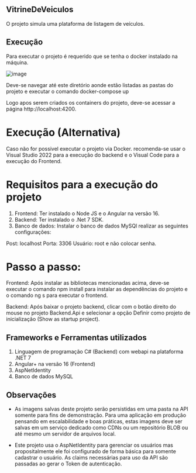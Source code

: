 ## VitrineDeVeiculos

 O projeto simula uma plataforma de listagem de veículos.

## Execução

Para executar o projeto é requerido que se tenha o docker instalado na máquina.

![image](https://github.com/filipimosquini/VitrineDeVeiculos/assets/5280221/cc5b2ef7-7bd9-46a2-8560-a64e946d33ad)

Deve-se navegar até este diretório aonde estão listadas as pastas do projeto e executar o comando docker-compose up

Logo apos serem criados os containers do projeto, deve-se acessar a página http://localhost:4200.

# Execução (Alternativa)

Caso não for possivel executar o projeto via Docker. recomenda-se usar o Visual Studio 2022 para a execução do backend
e o Visual Code para a execução do Frontend.

# Requisitos para a execução do projeto

1. Frontend: Ter instalado o Node JS e o Angular na versão 16.
2. Backend: Ter instalado o .Net 7 SDK.
3. Banco de dados: Instalar o banco de dados MySQl realizar as seguintes configurações:

Post: localhost
Porta: 3306
Usuário: root e não colocar senha.

# Passo a passo:

Frontend:
Após instalar as bibliotecas mencionadas acima, deve-se executar o comando npm install para instalar as dependências do projeto
e o comando ng s para executar o frontend.

Backend:
Após baixar o projeto backend, clicar com o botão direito do mouse no projeto Backend.Api e selecionar a opção Definir como projeto de inicialização (Show as startup project).

## Frameworks e Ferramentas utilizados

1. Linguagem de programação C# (Backend) com webapi na plataforma .NET 7
2. Angular+ na versão 16 (Frontend)
3. AspNetIdentity
4. Banco de dados MySQL

## Observações

* As imagens salvas deste projeto serão persistidas em uma pasta na API somente para fins de demonstração. Para uma aplicação em produção
pensando em escalabilidade e boas práticas, estas imagens deve ser salvas em um serviço dedicado como CDNs ou um repositório BLOB ou até
mesmo um servidor de arquivos local.

* Este projeto usa o AspNetIdentity para gerenciar os usuários mas propositalmente ele foi configurado de forma básica para somente cadastrar o usuário.
As claims necessárias para uso da API são passadas ao gerar o Token de autenticação.
